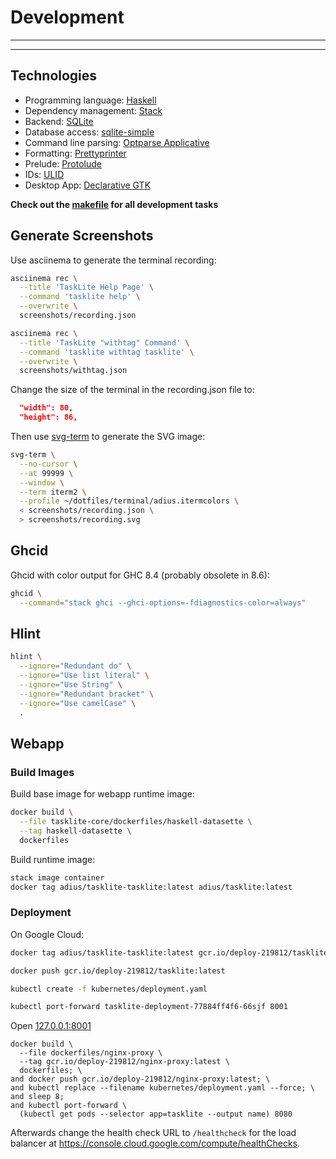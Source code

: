 # Development

---
<!-- toc -->
---

## Technologies

- Programming language: [Haskell]
- Dependency management: [Stack]
- Backend: [SQLite]
- Database access: [sqlite-simple]
- Command line parsing: [Optparse Applicative]
- Formatting: [Prettyprinter]
- Prelude: [Protolude]
- IDs: [ULID]
- Desktop App: [Declarative GTK]

[Declarative GTK]: https://github.com/owickstrom/gi-gtk-declarative
[Haskell]: https://haskell.org
[Optparse Applicative]: https://github.com/pcapriotti/optparse-applicative
[Prettyprinter]: https://github.com/quchen/prettyprinter
[Protolude]: https://github.com/sdiehl/protolude
[sqlite-simple]: https://github.com/nurpax/sqlite-simple
[SQLite]: https://sqlite.org
[Stack]: https://docs.haskellstack.org
[ULID]: https://github.com/ulid/spec


**Check out the [makefile] for all development tasks**

[makefile]: https://github.com/ad-si/TaskLite/blob/master/makefile


## Generate Screenshots

Use asciinema to generate the terminal recording:

```sh
asciinema rec \
  --title 'TaskLite Help Page' \
  --command 'tasklite help' \
  --overwrite \
  screenshots/recording.json
```

```sh
asciinema rec \
  --title 'TaskLite "withtag" Command' \
  --command 'tasklite withtag tasklite' \
  --overwrite \
  screenshots/withtag.json
```

Change the size of the terminal in the recording.json file to:

```json
  "width": 80,
  "height": 86,
```

Then use [svg-term] to generate the SVG image:

```sh
svg-term \
  --no-cursor \
  --at 99999 \
  --window \
  --term iterm2 \
  --profile ~/dotfiles/terminal/adius.itermcolors \
  < screenshots/recording.json \
  > screenshots/recording.svg
```

[svg-term]: https://github.com/marionebl/svg-term-cli


## Ghcid

Ghcid with color output for GHC 8.4 (probably obsolete in 8.6):

```sh
ghcid \
  --command="stack ghci --ghci-options=-fdiagnostics-color=always"
```


## Hlint

```sh
hlint \
  --ignore="Redundant do" \
  --ignore="Use list literal" \
  --ignore="Use String" \
  --ignore="Redundant bracket" \
  --ignore="Use camelCase" \
  .
```


## Webapp

### Build Images

Build base image for webapp runtime image:

```sh
docker build \
  --file tasklite-core/dockerfiles/haskell-datasette \
  --tag haskell-datasette \
  dockerfiles
```

Build runtime image:

```sh
stack image container
docker tag adius/tasklite-tasklite:latest adius/tasklite:latest
```


### Deployment

On Google Cloud:

```sh
docker tag adius/tasklite-tasklite:latest gcr.io/deploy-219812/tasklite:latest
```

```sh
docker push gcr.io/deploy-219812/tasklite:latest
```

```sh
kubectl create -f kubernetes/deployment.yaml
```

```sh
kubectl port-forward tasklite-deployment-77884ff4f6-66sjf 8001
```

Open [127.0.0.1:8001](http://127.0.0.1:8001)


```fish
docker build \
  --file dockerfiles/nginx-proxy \
  --tag gcr.io/deploy-219812/nginx-proxy:latest \
  dockerfiles; \
and docker push gcr.io/deploy-219812/nginx-proxy:latest; \
and kubectl replace --filename kubernetes/deployment.yaml --force; \
and sleep 8;
and kubectl port-forward \
  (kubectl get pods --selector app=tasklite --output name) 8080
```

Afterwards change the health check URL to `/healthcheck`
for the load balancer at
<https://console.cloud.google.com/compute/healthChecks>.
